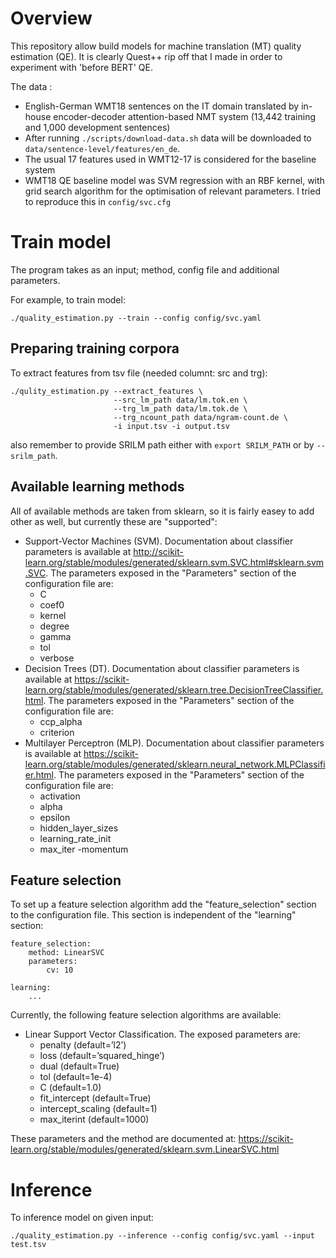 # Overview
This repository allow build models for machine translation (MT) quality estimation (QE).
It is clearly Quest++ rip off that I made in order to experiment with 'before BERT' QE.

The data :
  * English-German WMT18 sentences on the IT domain translated by in-house encoder-decoder attention-based NMT system (13,442 training and 1,000 development sentences)
  * After running `./scripts/download-data.sh` data will be downloaded to `data/sentence-level/features/en_de`.
  * The usual 17 features used in WMT12-17 is considered for the baseline system
  * WMT18 QE baseline model was SVM regression with an RBF kernel, with grid search algorithm for the optimisation of relevant parameters. I tried to reproduce this in `config/svc.cfg`


# Train model
The program takes as an input; method, config file and additional parameters.

For example, to train model:
```
./quality_estimation.py --train --config config/svc.yaml
```
## Preparing training corpora
To extract features from tsv file (needed columnt: src and trg):
```
./qulity_estimation.py --extract_features \
                       --src_lm_path data/lm.tok.en \
                       --trg_lm_path data/lm.tok.de \
                       --trg_ncount_path data/ngram-count.de \
                       -i input.tsv -i output.tsv
```
also remember to provide SRILM path either with `export SRILM_PATH` or by `--srilm_path`.

## Available learning methods
All of available methods are taken from sklearn, so it is fairly easey to add other
as well, but currently these are "supported":

* Support-Vector Machines (SVM). Documentation about classifier parameters is available at
http://scikit-learn.org/stable/modules/generated/sklearn.svm.SVC.html#sklearn.svm.SVC. The parameters exposed in the "Parameters" section of the configuration file are:
    - C
    - coef0
    - kernel
    - degree
    - gamma
    - tol
    - verbose
* Decision Trees (DT). Documentation about classifier parameters is available at https://scikit-learn.org/stable/modules/generated/sklearn.tree.DecisionTreeClassifier.html. The parameters exposed in the "Parameters" section of the configuration file are:
    - ccp_alpha
    - criterion
* Multilayer Perceptron (MLP). Documentation about classifier parameters is available at https://scikit-learn.org/stable/modules/generated/sklearn.neural_network.MLPClassifier.html. The parameters exposed in the "Parameters" section of the configuration file are:
    - activation
    - alpha
    - epsilon
    - hidden_layer_sizes
    - learning_rate_init
    - max_iter
    -momentum


## Feature selection
To set up a feature selection algorithm add the "feature_selection" section to the
configuration file. This section is independent of the "learning" section:

```
feature_selection:
    method: LinearSVC
    parameters:
        cv: 10

learning:
    ...
```

Currently, the following feature selection algorithms are available:

* Linear Support Vector Classification. The exposed parameters are:
    - penalty (default=’l2’)
    - loss (default=’squared_hinge’)
    - dual (default=True)
    - tol (default=1e-4)
    - C (default=1.0)
    - fit_intercept (default=True)
    - intercept_scaling (default=1)
    - max_iterint (default=1000)

These parameters and the method are documented at:
https://scikit-learn.org/stable/modules/generated/sklearn.svm.LinearSVC.html

# Inference
To inference model on given input:
```
./quality_estimation.py --inference --config config/svc.yaml --input test.tsv
```
